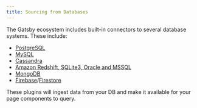 ```yaml
---
title: Sourcing from Databases
---
```


The Gatsby ecosystem includes built-in connectors to several database systems. These include:

- [PostgreSQL](/plugins/gatsby-source-pg/)
- [MySQL](/plugins/gatsby-source-mysql/)
- [Cassandra](/plugins/gatsby-source-astra/)
- [Amazon Redshift, SQLite3, Oracle and MSSQL](https://github.com/mrfunnyshoes/gatsby-source-sql)
- [MongoDB](/plugins/gatsby-source-mongodb/)
- [Firebase](/plugins/gatsby-source-firebase/)/[Firestore](/plugins/gatsby-source-firestore/)

These plugins will ingest data from your DB and make it available for your page components to query.
